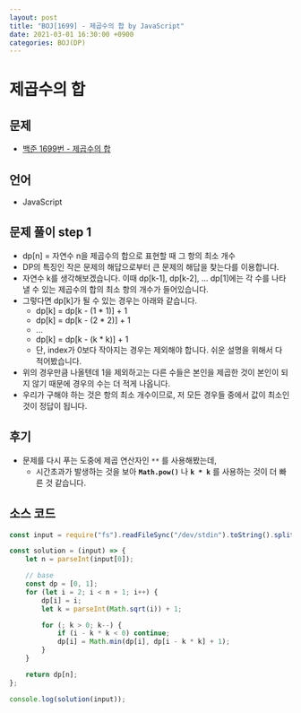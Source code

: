 ```yaml
---
layout: post
title: "BOJ[1699] - 제곱수의 합 by JavaScript"
date: 2021-03-01 16:30:00 +0900
categories: BOJ(DP)
---
```


# 제곱수의 합

## 문제

- [백준 1699번 - 제곱수의 합](https://www.acmicpc.net/problem/1699)

## 언어

- JavaScript

## 문제 풀이 step 1

- dp[n] = 자연수 n을 제곱수의 합으로 표현할 때 그 항의 최소 개수
- DP의 특징인 작은 문제의 해답으로부터 큰 문제의 해답을 찾는다를 이용합니다.
- 자연수 k를 생각해보겠습니다. 이때 dp[k-1], dp[k-2], ... dp[1]에는 각 수를 나타낼 수 있는 제곱수의 합의 최소 항의 개수가 들어있습니다.
- 그렇다면 dp[k]가 될 수 있는 경우는 아래와 같습니다.
  - dp[k] = dp[k - (1 * 1)] + 1
  - dp[k] = dp[k - (2 * 2)] + 1
  - ...
  - dp[k] = dp[k - (k * k)] + 1
  - 단, index가 0보다 작아지는 경우는 제외해야 합니다. 쉬운 설명을 위해서 다 적어봤습니다.
- 위의 경우만큼 나올텐데 1을 제외하고는 다른 수들은 본인을 제곱한 것이 본인이 되지 않기 때문에 경우의 수는 더 적게 나옵니다.
- 우리가 구해야 하는 것은 항의 최소 개수이므로, 저 모든 경우들 중에서 값이 최소인 것이 정답이 됩니다.

## 후기

- 문제를 다시 푸는 도중에 제곱 연산자인 `**` 를 사용해봤는데,
  - 시간초과가 발생하는 것을 보아 **`Math.pow()`** 나 **`k * k`** 를 사용하는 것이 더 빠른 것 같습니다.

## 소스 코드

```javascript
const input = require("fs").readFileSync("/dev/stdin").toString().split("\n");

const solution = (input) => {
	let n = parseInt(input[0]);

	// base
	const dp = [0, 1];
	for (let i = 2; i < n + 1; i++) {
		dp[i] = i;
		let k = parseInt(Math.sqrt(i)) + 1;

		for (; k > 0; k--) {
			if (i - k * k < 0) continue;
			dp[i] = Math.min(dp[i], dp[i - k * k] + 1);
		}
	}

	return dp[n];
};

console.log(solution(input));
```
